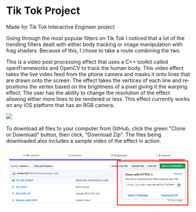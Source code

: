 # Tik Tok Project
Made for Tik Tok Interactive Engineer project

Going through the most popular filters on Tik Tok I noticed that a lot of the trending filters dealt with either body tracking or image manipulation with frag shaders. Because of this, I chose to take a route combining the two.  

This is a video post processing effect that uses a C++ toolkit called openFrameworks and OpenCV to track the human body. This video effect takes the live video feed from the phone camera and masks it onto lines that are drawn onto the screen. The effect takes the vertices of each line and re-positions the vertex based on the brightness of a pixel giving it the warping effect. The user has the ability to change the resolution of the effect allowing either more lines to be rendered or less. This effect currently works on any iOS platform that has an RGB camera. 

![](https://github.com/camjam332/TikTokProject/blob/master/Sample-video.gif)

To download all files to your computer from GitHub, click the green "Clone or Download" button, then click, "Download Zip". The files being downloaded also includes a sample video of the effect in action.

![Download Project](https://github.com/camjam332/TikTokProject/blob/master/Screen%20Shot%202020-04-24%20at%201.54.29%20PM.png)
